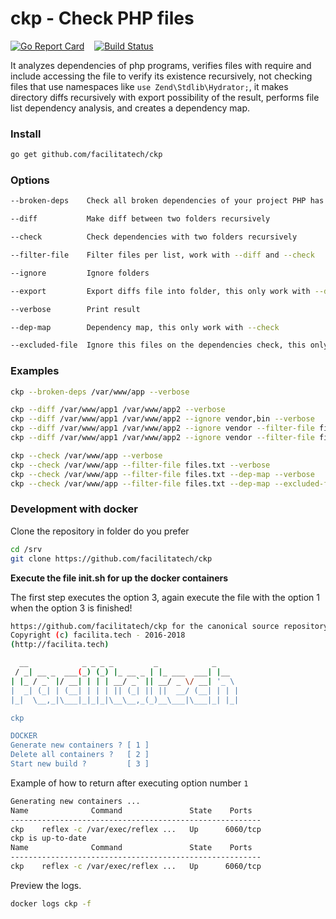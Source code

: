 # ckp - Check PHP files

[![Go Report Card](https://goreportcard.com/badge/github.com/facilitatech/ckp)](https://goreportcard.com/report/github.com/facilitatech/ckp) &nbsp;&nbsp; [![Build Status](https://travis-ci.org/facilitatech/ckp.svg?branch=master)](https://travis-ci.org/facilitatech/ckp)


It analyzes dependencies of php programs, verifies files with require and include accessing 
the file to verify its existence recursively, not checking files that use namespaces 
like `use Zend\Stdlib\Hydrator;`, it makes directory diffs recursively with export 
possibility of the result, performs file list dependency analysis, and creates a dependency map.

### Install
```bash
go get github.com/facilitatech/ckp
```

### Options

```bash
--broken-deps    Check all broken dependencies of your project PHP has

--diff           Make diff between two folders recursively

--check          Check dependencies with two folders recursively

--filter-file    Filter files per list, work with --diff and --check

--ignore         Ignore folders

--export         Export diffs file into folder, this only work with --diff

--verbose        Print result

--dep-map        Dependency map, this only work with --check

--excluded-file  Ignore this files on the dependencies check, this only work with --check
```

### Examples

```bash
ckp --broken-deps /var/www/app --verbose

ckp --diff /var/www/app1 /var/www/app2 --verbose
ckp --diff /var/www/app1 /var/www/app2 --ignore vendor,bin --verbose
ckp --diff /var/www/app1 /var/www/app2 --ignore vendor --filter-file files.txt --verbose
ckp --diff /var/www/app1 /var/www/app2 --ignore vendor --filter-file files.txt --export --verbose

ckp --check /var/www/app --verbose
ckp --check /var/www/app --filter-file files.txt --verbose
ckp --check /var/www/app --filter-file files.txt --dep-map --verbose
ckp --check /var/www/app --filter-file files.txt --dep-map --excluded-file ignore-files.txt --verbose
```


### Development with docker
Clone the repository in folder do you prefer
```bash
cd /srv
git clone https://github.com/facilitatech/ckp
```

**Execute the file init.sh for up the docker containers**

The first step executes the option 3, again execute the file with the option 1 when the option 3 is finished!
```bash
https://github.com/facilitatech/ckp for the canonical source repository
Copyright (c) facilita.tech - 2016-2018
(http://facilita.tech)

  __            _ _ _ _         _            _
 / _| __ _  ___(_) (_) |_ __ _ | |_ ___  ___| |__
| |_ / _` |/ __| | | | __/ _` || __/ _ \/ __| '_ \
|  _| (_| | (__| | | | || (_| || ||  __/ (__| | | |
|_|  \__,_|\___|_|_|_|\__\__,_(_)__\___|\___|_| |_|

ckp

DOCKER
Generate new containers ? [ 1 ]
Delete all containers ?   [ 2 ]
Start new build ?         [ 3 ]
```

Example of how to return after executing option number `1`
```bash
Generating new containers ...
Name              Command               State    Ports
--------------------------------------------------------
ckp    reflex -c /var/exec/reflex ...   Up      6060/tcp
ckp is up-to-date
Name              Command               State    Ports
--------------------------------------------------------
ckp    reflex -c /var/exec/reflex ...   Up      6060/tcp
```

Preview the logs.
```bash
docker logs ckp -f
```